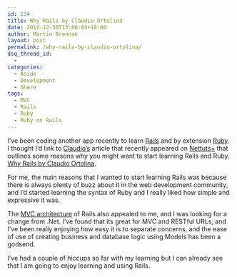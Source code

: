 ```yaml
---
id: 234
title: Why Rails by Claudio Ortolina
date: 2012-12-30T13:06:03+10:00
author: Martin Brennan
layout: post
permalink: /why-rails-by-claudio-ortolina/
dsq_thread_id:
  - 
categories:
  - Aside
  - Development
  - Share
tags:
  - MVC
  - Rails
  - Ruby
  - Ruby on Rails
---
```

I’ve been coding another app recently to learn [Rails](http://rubyonrails.org) and by extension [Ruby](http://www.ruby-lang.org). I thought I’d link to [Claudio’s](http://claudio-ortolina.org/) article that recently appeared on [Nettuts+](http://net.tutsplus.com) that outlines some reasons why you might want to start learning Rails and Ruby. [Why Rails by Claudio Ortolina](http://net.tutsplus.com/tutorials/ruby/why-rails/?utm_source=feedburner&utm_medium=feed&utm_campaign=Feed%3A+nettuts+%28Nettuts%2B%29). 

For me, the main reasons that I wanted to start learning Rails was because there is always plenty of buzz about it in the web development community, and I’d started learning the syntax of Ruby and I really liked how simple and expressive it was.

The [MVC architecture](http://en.m.wikipedia.org/wiki/Model%E2%80%93view%E2%80%93controller) of Rails also appealed to me, and I was looking for a change from .Net. I’ve found that its great for MVC and RESTful URLs, and I’ve been really enjoying how easy it is to separate concerns, and the ease of use of creating business and database logic using Models has been a godsend.

I’ve had a couple of hiccups so far with my learning but I can already see that I am going to enjoy learning and using Rails.
